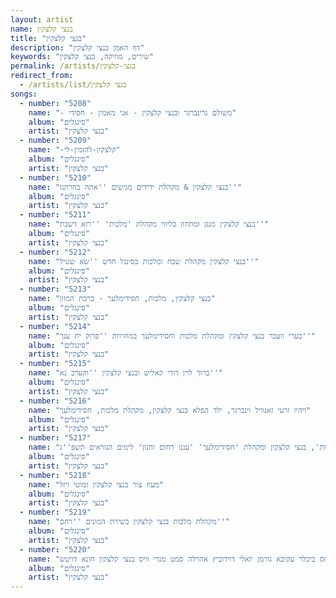 ```yaml
---
layout: artist
name: בנצי קלצקין
title: "בנצי קלצקין"
description: "דף האמן בנצי קלצקין"
keywords: "שירים, מוזיקה, בנצי קלצקין"
permalink: /artists/בנצי-קלצקין
redirect_from:
  - /artists/list/בנצי קלצקין
songs:
  - number: "5208"
    name: "- משולם גרינברגר ובנצי קלצקין - אני מאמין - חסידי"
    album: "סינגלים"
    artist: "בנצי קלצקין"
  - number: "5209"
    name: "-קלצקין-להזמין-לי"
    album: "סינגלים"
    artist: "בנצי קלצקין"
  - number: "5210"
    name: "בנצי קלצקין & מקהלת ידידים מגישים ''אתה בחרתנו''"
    album: "סינגלים"
    artist: "בנצי קלצקין"
  - number: "5211"
    name: "בנצי קלצקין מנגן ומתחזן בליווי מקהלת 'מלכות' ''רזא דשבת''"
    album: "סינגלים"
    artist: "בנצי קלצקין"
  - number: "5212"
    name: "בנצי קלצקין מקהלת שבח ומלכות בסינגל חדש ''שא שטיל''"
    album: "סינגלים"
    artist: "בנצי קלצקין"
  - number: "5213"
    name: "בנצי קלצקין, מלכות, חסידימלעך - ברכת המזון"
    album: "סינגלים"
    artist: "בנצי קלצקין"
  - number: "5214"
    name: "בערי וועבר בנצי קלצקין ומקהלת מלכות וחסידימלעך במחרוזת ''פרוק ית ענך''"
    album: "סינגלים"
    artist: "בנצי קלצקין"
  - number: "5215"
    name: "ברוך לוין דודי קאליש ובנצי קלצקין ''והערב נא''"
    album: "סינגלים"
    artist: "בנצי קלצקין"
  - number: "5216"
    name: "ויהיו זרעי זאנוויל וינברגר, ילד הפלא בנצי קלצקין, מקהלת מלכות, חסידימלעך"
    album: "סינגלים"
    artist: "בנצי קלצקין"
  - number: "5217"
    name: "מוטי ויזל, פנחס ביכלר ומקהלת 'מלכות', בנצי קלצקין ומקהלת 'חסידימלעך' 'עננו רחום וחנון' לימים הנוראים תשפ''ג"
    album: "סינגלים"
    artist: "בנצי קלצקין"
  - number: "5218"
    name: "מעוז צור בנצי קלצקין ומוטי ויזל"
    album: "סינגלים"
    artist: "בנצי קלצקין"
  - number: "5219"
    name: "מקהלת מלכות בנצי קלצקין בשירת המונים ''רחם''"
    album: "סינגלים"
    artist: "בנצי קלצקין"
  - number: "5220"
    name: "קידוש-מלכות פנחס ביכלר עקיבא גורמן יואלי דוידוביץ אהרלה סמט מנדי וויס בנצי קלצקין חונא דויטש"
    album: "סינגלים"
    artist: "בנצי קלצקין"
---
```

